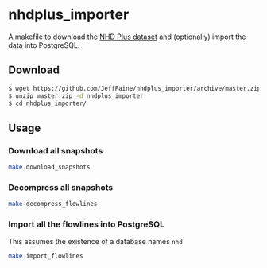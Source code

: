 # nhdplus_importer

A makefile to download the [NHD Plus dataset](http://www.horizon-systems.com/nhdplus/) and (optionally) import the data into PostgreSQL.

## Download

```bash
$ wget https://github.com/JeffPaine/nhdplus_importer/archive/master.zip
$ unzip master.zip -d nhdplus_importer
$ cd nhdplus_importer/
```

## Usage

### Download all snapshots
```bash
make download_snapshots
```

### Decompress all snapshots
```bash
make decompress_flowlines
```

### Import all the flowlines into PostgreSQL

This assumes the existence of a database names `nhd`
```bash
make import_flowlines
```
